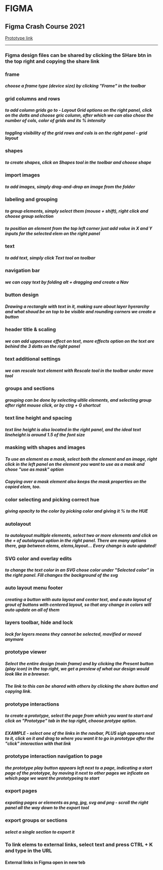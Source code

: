 # FIGMA
## Figma Crash Course 2021

[Prototype link](https://www.figma.com/file/fk5wXmSnQKcFHdjLCWT6o5/Figma-Crash-Course-2021?node-id=5%3A3 "Figma Crash course 2021")
___

### Figma design files can be shared by clicking the SHare btn in the top right and copying the share link

### frame
##### choose a frame type (device size) by clicking "Frame" in the toolbar

### grid columns and rows
##### to add column grids go to - Layout Grid options on the right panel, click on the dotts and choose gric column, after which we can also chose the number of cols, color of grids and its % intensity
##### toggling visibility of the grid rows and cols is on the right panel - grid layout

### shapes
##### to create shapes, click on Shapes tool in the toolbar and choose shape

### import images
##### to add images, simply drag-and-drop an image from the folder

### labeling and grouping
##### to group elements, simply select them (mouse + shift), right click and choose group selection
##### to position an element from the top left corner just add value in X and Y inputs for the selected elem on the right panel

### text
##### to add text, simply click Text tool on toolbar

### navigation bar
##### we can copy text by folding alt + dragging and create a Nav

### button design
##### Drawing a rectangle with text in it, making sure about layer hyerarchy and what shoud be on top to be visible and rounding corners we create a button

### header title & scaling
##### we can add uppercase effect on text, more effects option on the text are behind the 3 dotts on the right panel 

### text additional settings
##### we can rescale text element with Rescale tool in the toolbar under move tool

### groups and sections
##### grouping can be done by selecting ultile elements, and selecting group after right mouse click, or by ctrg + G shortcut

### text line height and spacing
##### text line height is also located in the right panel, and the ideal text lineheight is around 1.5 of the font size

### masking with shapes and images
##### To use an element as a mask, select both the element and an image, right click in the left panel on the element you want to use as a mask and chose "use as mask" option
##### Copying over a mask element also keeps the mask properties on the copied elem, too.

### color selecting and picking correct hue
##### giving opacity to the color by picking color and giving it % to the HUE

### autolayout
##### to autolayout multiple elements, select two or more elements and click on the + of autolayout option in the right panel. There are many options there, gap between elems, elems,layout... Every change is auto updated!

### SVG color and overlay edits
##### to change the text color in an SVG chose color under "Selected color" in the right panel. Fill changes the background of the svg

### auto layout menu footer
##### creating a button with auto layout and center text, and a auto layout of grout of buttons with centered layout, so that any change in colors will auto update on all of them 

### layers toolbar, hide and lock
##### lock for layers means they cannot be selected, movified or moved anymore

### prototype viewer
##### Select the entire design (main frame) and by clicking the Present button (play icon) in the top right, we get a preview of what our design would look like in a browser. 
##### The link to this can be shared with others by clicking the share button and copying link. 

### prototype interactions
##### to create a prototype, select the page from which you want to start and click on "Prototype" tab in the top right, choose protype option.
##### EXAMPLE - select one of the links in the navbar, PLUS sigh appears next to it, click on it and drag to where you want it to go in prototype after the "click" interaction with that link

### prototype interaction navigation to page
##### the prototype play button appears left next to a page, indicating a start page of the prototype, by moving it next to other pages we inficate on which page we want the prototypeing to start

### export pages
##### expoting pages or elements as png, jpg, svg and png - scroll the right panel all the way down to the export tool 

### export groups or sections
##### select a single section to export it

### To link elems to external links, select text and press CTRL + K and type in the URL
#### External links in Figma open in new teb